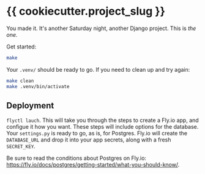 # {{ cookiecutter.project_slug }}

You made it.  It's another Saturday night, another Django project.  This is *the one.*  

Get started:

```sh
make 
```

Your `.venv/` should be ready to go.  If you need to clean up and try again:

```sh
make clean 
make .venv/bin/activate 
```

## Deployment 

`flyctl lauch`.  This will take you through the steps to create a Fly.io app, and configue it how you want.  These steps will include options for the database.  Your `settings.py` is ready to go, as is, for Postgres.  Fly.io will create the `DATABASE_URL` and drop it into your app secrets, along with a fresh `SECRET_KEY`.

Be sure to read the conditions about Postgres on Fly.io: <https://fly.io/docs/postgres/getting-started/what-you-should-know/>.
